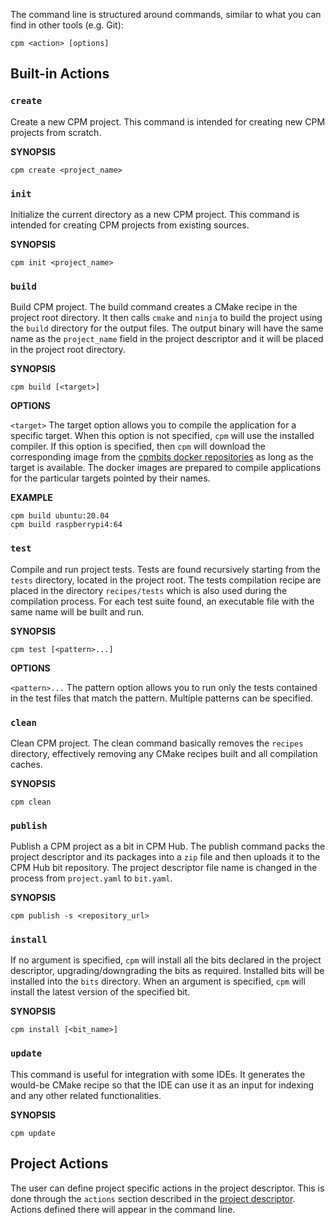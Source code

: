 The command line is structured around commands, similar to what you can find in other tools (e.g. Git):

<pre><code class="language-bash">cpm &lt;action&gt; [options]
</code></pre>

## Built-in Actions

### `create`
Create a new CPM project. This command is intended for creating new CPM projects from scratch.

**SYNOPSIS**
<pre><code class="language-bash">cpm create &lt;project_name&gt;
</code></pre>

### `init`
Initialize the current directory as a new CPM project. This command is intended for creating CPM projects from existing sources.

**SYNOPSIS**
<pre><code class="language-bash">cpm init &lt;project_name&gt;
</code></pre>

### `build`
Build CPM project. The build command creates a CMake recipe in the project root directory. It then calls `cmake` and `ninja` to build the project using the `build` directory for the output files. The output binary will have the same name as the `project_name` field in the project descriptor and it will be placed in the project root directory.

**SYNOPSIS**
<pre><code class="language-bash">cpm build [&lt;target&gt;]
</code></pre>

**OPTIONS**

  `<target>` The target option allows you to compile the application for a specific target. When this option is not specified, `cpm` will use the installed compiler. If this option is specified, then `cpm` will download the corresponding image from the [cpmbits docker repositories](https://hub.docker.com/orgs/cpmbits/repositories) as long as the target is available. The docker images are prepared to compile applications for the particular targets pointed by their names. 

**EXAMPLE**

<pre><code class="language-bash">cpm build ubuntu:20.04
cpm build raspberrypi4:64
</code></pre>

### `test`
Compile and run project tests. Tests are found recursively starting from the `tests` directory, located in the project root. The tests compilation recipe are placed in the directory `recipes/tests` which is also used during the compilation process. For each test suite found, an executable file with the same name will be built and run.

**SYNOPSIS**
<pre><code class="language-bash">cpm test [&lt;pattern&gt;...]
</code></pre>
  
**OPTIONS**

  `<pattern>...` The pattern option allows you to run only the tests contained in the test files that match the pattern. Multiple patterns can be specified.

### `clean`
Clean CPM project. The clean command basically removes the `recipes` directory, effectively removing any CMake recipes built and all compilation caches.

**SYNOPSIS**
<pre><code class="language-bash">cpm clean
</code></pre>

### `publish`
Publish a CPM project as a bit in CPM Hub. The publish command packs the project descriptor and its packages into a `zip` file and then uploads it to the CPM Hub bit repository. The project descriptor file name is changed in the process from `project.yaml` to `bit.yaml`.

**SYNOPSIS**
<pre><code class="language-bash">cpm publish -s &lt;repository_url&gt;
</code></pre>

### `install`
If no argument is specified, `cpm` will install all the bits declared in the project descriptor, upgrading/downgrading the bits as required. Installed bits will be installed into the `bits` directory. When an argument is specified, `cpm` will install the latest version of the specified bit.

**SYNOPSIS**
<pre><code class="language-bash">cpm install [&lt;bit_name&gt;]
</code></pre>

### `update`
This command is useful for integration with some IDEs. It generates the would-be CMake recipe so that the IDE can use it as an input for indexing and any other related functionalities.

**SYNOPSIS**
<pre><code class="language-bash">cpm update
</code></pre>

## Project Actions

The user can define project specific actions in the project descriptor. This is done through the `actions` section described in the [project descriptor](https://github.com/jorsanpe/cpm/wiki/Project-Descriptor). Actions defined there will appear in the command line.
